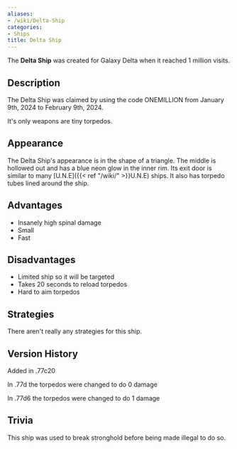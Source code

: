 ```yaml
---
aliases:
- /wiki/Delta-Ship
categories:
- Ships
title: Delta Ship
---
```


The **Delta Ship** was created for Galaxy Delta when it reached 1 million visits.

## Description

The Delta Ship was claimed by using the code ONEMILLION from January 9th, 2024 to February 9th, 2024.

It's only weapons are tiny torpedos.

## Appearance

The Delta Ship's appearance is in the shape of a triangle. The middle is hollowed out and has a blue neon glow in the inner rim. Its exit door is similar to many [U.N.E]({{< ref "/wiki/" >}}U.N.E) ships. It also has torpedo tubes lined around the ship.

## Advantages

- Insanely high spinal damage
- Small
- Fast

## Disadvantages

- Limited ship so it will be targeted
- Takes 20 seconds to reload torpedos
- Hard to aim torpedos

## Strategies

There aren't really any strategies for this ship.

## Version History 

Added in .77c20

In .77d the torpedos were changed to do 0 damage

In .77d6 the torpedos were changed to do 1 damage

## Trivia

This ship was used to break stronghold before being made illegal to do so.